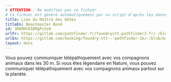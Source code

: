 ```yaml
---
# ATTENTION : Ne modifiez pas ce fichier
# Ce fichier est généré automatiquement par un script d'après les données du module Foundry VTT officiel et de sa traduction
title: Lien du Maître des bêtes
titleEn: Beastmaster Bond
id: 3R09Hl6IDMgPcSs0
urlFr: https://gitlab.com/pathfinder-fr/foundryvtt-pathfinder2-fr/-/blob/master/data/feats/3R09Hl6IDMgPcSs0.htm
urlEn: https://gitlab.com/hooking/foundry-vtt---pathfinder-2e/-/blob/master/packs/data/feats.db/beastmaster-bond.json
layout: dons
---
```

Vous pouvez communiquer télépathiquement avec vos compagnons animaux dans les 30 m. Si vous êtes légendaire en Nature, vous pouvez communiquer télépathiquement avec vos compagnons animaux partout sur la planète.
